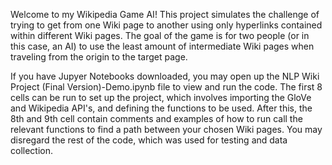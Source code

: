 Welcome to my Wikipedia Game AI! This project simulates the challenge of trying to get from one Wiki page to another using only hyperlinks contained within different Wiki pages. The goal of the game is for two people (or in this case, an AI) to use the least amount of intermediate Wiki pages when traveling from the origin to the target page.

If you have Jupyer Notebooks downloaded, you may open up the NLP Wiki Project (Final Version)-Demo.ipynb file to view and run the code. The first 8 cells can be run to set up the project, which involves importing the GloVe and Wikipedia API's, and defining the functions to be used. 
After this, the 8th and 9th cell contain comments and examples of how to run call the relevant functions to find a path between your chosen Wiki pages. You may disregard the rest of the code, which was used for testing and data collection.
